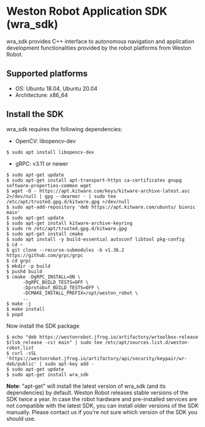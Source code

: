 # Weston Robot Application SDK (wra_sdk)

wra_sdk provides C++ interface to autonomous navigation and application development functionalities provided by the robot platforms from Weston Robot.

## Supported platforms

* OS: Ubuntu 18.04, Ubuntu 20.04
* Architecture: x86_64

## Install the SDK

wra_sdk requires the following dependencies:

* OpenCV: libopencv-dev

```
$ sudo apt install libopencv-dev
```

* gRPC: v3.11 or newer

```
$ sudo apt-get update
$ sudo apt-get install apt-transport-https ca-certificates gnupg software-properties-common wget
$ wget -O - https://apt.kitware.com/keys/kitware-archive-latest.asc 2>/dev/null | gpg --dearmor - | sudo tee /etc/apt/trusted.gpg.d/kitware.gpg >/dev/null
$ sudo apt-add-repository 'deb https://apt.kitware.com/ubuntu/ bionic main'
$ sudo apt-get update
$ sudo apt-get install kitware-archive-keyring
$ sudo rm /etc/apt/trusted.gpg.d/kitware.gpg
$ sudo apt-get install cmake
$ sudo apt install -y build-essential autoconf libtool pkg-config
$ cd ~
$ git clone --recurse-submodules -b v1.36.2 https://github.com/grpc/grpc
$ cd grpc
$ mkdir -p build
$ pushd build
$ cmake -DgRPC_INSTALL=ON \
      -DgRPC_BUILD_TESTS=OFF \
      -Dprotobuf_BUILD_TESTS=OFF \
      -DCMAKE_INSTALL_PREFIX=/opt/weston_robot \
      ..
$ make -j
$ make install
$ popd
```

Now install the SDK package

```
$ echo "deb https://westonrobot.jfrog.io/artifactory/wrtoolbox-release $(lsb_release -cs) main" | sudo tee /etc/apt/sources.list.d/weston-robot.list
$ curl -sSL 'https://westonrobot.jfrog.io/artifactory/api/security/keypair/wr-deb/public' | sudo apt-key add -
$ sudo apt-get update
$ sudo apt-get install wra_sdk
```

**Note**: "apt-get" will install the latest version of wra_sdk (and its dependencies) by default. Weston Robot releases stable versions of the SDK twice a year. In case the robot hardware and pre-installed services are not compatible with the latest SDK, you can install older versions of the SDK manually. Please contact us if you're not sure which version of the SDK you should use.
